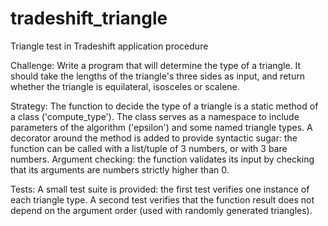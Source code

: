 # tradeshift_triangle
Triangle test in Tradeshift application procedure

Challenge:
  Write a program that will determine the type of a triangle. It should take the lengths of the triangle's three sides as input, and return whether the triangle is equilateral, isosceles or scalene.

Strategy:
    The function to decide the type of a triangle is a static method of a class ('compute_type'). The class serves as a namespace to include parameters of the algorithm ('epsilon') and some named triangle types.
    A decorator around the method is added to provide syntactic sugar: the function can be called with a list/tuple of 3 numbers, or with 3 bare numbers.
    Argument checking: the function validates its input by checking that its arguments are numbers strictly higher than 0.

Tests:
    A small test suite is provided: the first test verifies one instance of each triangle type. A second test verifies that the function result does not depend on the argument order (used with randomly generated triangles).




